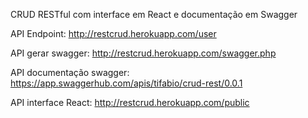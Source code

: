 CRUD RESTful com interface em React e documentação em Swagger

API Endpoint: http://restcrud.herokuapp.com/user

API gerar swagger: http://restcrud.herokuapp.com/swagger.php

API documentação swagger: https://app.swaggerhub.com/apis/tifabio/crud-rest/0.0.1

API interface React: http://restcrud.herokuapp.com/public
